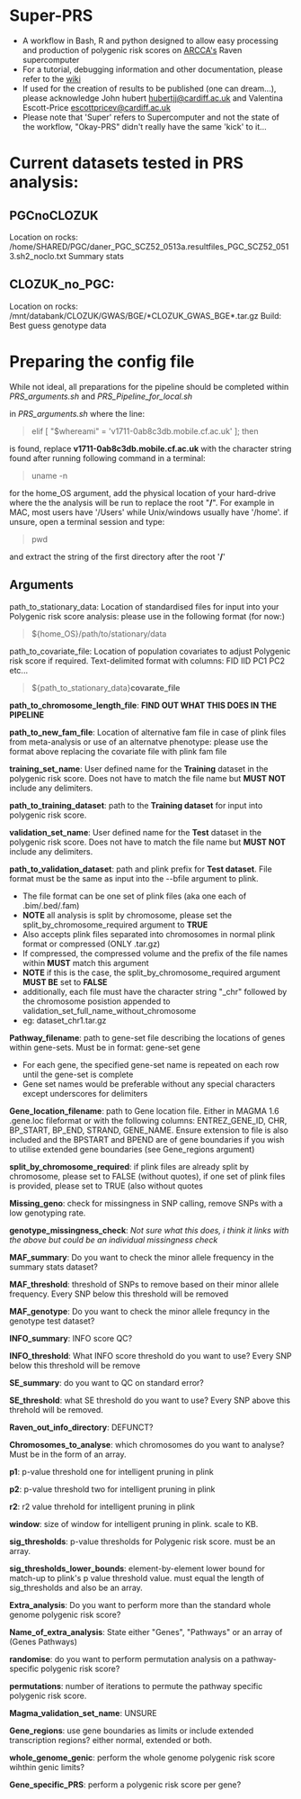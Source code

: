 # Super-PRS

* A workflow in Bash, R and python designed to allow easy processing and production of polygenic risk scores on [ARCCA's](http://www.cardiff.ac.uk/advanced-research-computing) Raven supercomputer
* For a tutorial, debugging information and other documentation, please refer to the [wiki](http://gitlab.psycm.cf.ac.uk/john/Schizophrenia_PRS_pipeline_scripts/wikis/home)
* If used for the creation of results to be published (one can dream...), please acknowledge  John hubert <a href="mailto:hubertjj@cardiff.ac.uk">hubertjj@cardiff.ac.uk</a> and Valentina Escott-Price <a href="mailto:escottpricev@cardiff.ac.uk">escottpricev@cardiff.ac.uk</a>
* Please note that 'Super' refers to Supercomputer and not the state of the workflow, "Okay-PRS" didn't really have the same 'kick' to it...
 

# Current datasets tested in PRS analysis:

PGCnoCLOZUK
-------------- 
Location on rocks: /home/SHARED/PGC/daner_PGC_SCZ52_0513a.resultfiles_PGC_SCZ52_0513.sh2_noclo.txt
Summary stats

CLOZUK_no_PGC:
---------------
Location on rocks: /mnt/databank/CLOZUK/GWAS/BGE/\*CLOZUK_GWAS_BGE\*.tar.gz
Build: 
Best guess genotype data


# Preparing the config file
While not ideal, all preparations for the pipeline should be completed within _PRS\_arguments.sh_ and _PRS\_Pipeline\_for\_local.sh_

in _PRS\_arguments.sh_ where the line:
> elif [ "$whereami" = 'v1711-0ab8c3db.mobile.cf.ac.uk' ]; then

is found, replace **v1711-0ab8c3db.mobile.cf.ac.uk** with the character string found after running following command in a terminal:
> uname -n

for the home_OS argument, add the physical location of your hard-drive where the the analysis will be run to replace the root "**/**".
For example in MAC, most users have '/Users' while Unix/windows usually have '/home'. if unsure, open a terminal session and type:
> pwd

and extract the string of the first directory after the root '**/**'

## Arguments

path\_to\_stationary\_data: Location of standardised files for input into your Polygenic risk score analysis: please use in the following format (for now:)

> ${home_OS}/path/to/stationary/data 

 path\_to\_covariate\_file: Location of population covariates to adjust Polygenic risk score if required. Text-delimited format with columns: FID IID PC1 PC2 etc... 

> ${path\_to\_stationary\_data}**covarate\_file**

**path\_to\_chromosome\_length\_file**: **FIND OUT WHAT THIS DOES IN THE PIPELINE**

**path\_to\_new\_fam\_file**: Location of alternative fam file in case of plink files from meta-analysis or use of an alternatve phenotype: please use the format above replacing the covariate file with plink fam file 


**training\_set\_name**: User defined name for the **Training** dataset in the polygenic risk score. Does not have to match the file name but **MUST NOT** include any delimiters.  



**path\_to\_training\_dataset**: path to the **Training dataset** for input into polygenic risk score.  


**validation\_set\_name**: User defined name for the **Test** dataset in the polygenic risk score. Does not have to match the file name but **MUST NOT** include any delimiters.  

**path\_to\_validation\_dataset**: path and plink prefix for **Test dataset**. File format must be the same as input into the --bfile argument to plink.

* The file format can be one set of plink files (aka one each of .bim/.bed/.fam)
 * **NOTE** all analysis is split by chromosome, please set the split\_by\_chromosome\_required argument to **TRUE** 
* Also accepts plink files separated into chromosomes in normal plink format or compressed (ONLY .tar.gz)
 * If compressed, the compressed volume and the prefix of the file names within **MUST** match this argument      
 * **NOTE** if this is the case, the split\_by\_chromosome\_required argument **MUST BE** set to **FALSE**
 * additionally, each file must have the character string "\_chr" followed by the chromosome posistion appended to validation\_set\_full\_name\_without\_chromosome
  * eg: dataset\_chr1.tar.gz

**Pathway\_filename**: path to gene-set file describing the locations of genes within gene-sets. Must be in format: gene-set gene

* For each gene, the specified gene-set name is repeated on each row until the gene-set is complete
 * Gene set names would be preferable without any special characters except underscores for delimiters

**Gene\_location\_filename**: path to Gene location file. Either in MAGMA 1.6 .gene.loc fileformat or with the following columns: ENTREZ\_GENE\_ID, CHR, BP\_START, BP\_END, STRAND, GENE\_NAME. Ensure extension to file is also included and the BPSTART and BPEND are of gene boundaries if you wish to utilise extended gene boundaries (see Gene\_regions argument)  
 
**split\_by\_chromosome\_required**: if plink files are already split by chromosome, please set to FALSE (without quotes), if one set of plink files is provided, please set to TRUE (also without quotes

**Missing\_geno**: check for missingness in SNP calling, remove SNPs with a low genotyping rate.

**genotype\_missingness\_check**: _Not sure what this does, i think it links with the above but could be an individual missingness check_

**MAF\_summary**: Do you want to check the minor allele frequency in the summary stats dataset?

**MAF\_threshold**: threshold of SNPs to remove based on their minor allele frequency. Every SNP below this threshold will be removed

**MAF\_genotype**: Do you want to check the minor allele frequncy in the genotype test dataset?

**INFO\_summary**: INFO score QC?

**INFO\_threshold**: What INFO score threshold do you want to use? Every SNP below this threshold will be remove

**SE\_summary**: do you want to QC on standard error? 

**SE\_threshold**: what SE threshold do you want to use? Every SNP above this threhold will be removed.

**Raven\_out\_info\_directory**: DEFUNCT?

**Chromosomes\_to\_analyse**: which chromosomes do you want to analyse? Must be in the form of an array.

**p1**: p-value threshold one for intelligent pruning in plink

**p2**: p-value threshold two for intelligent pruning in plink

**r2**: r2 value threhold for intelligent pruning in plink

**window**: size of window for intelligent pruning in plink. scale to KB.

**sig\_thresholds**: p-value thresholds for Polygenic risk score. must be an array.

**sig\_thresholds\_lower\_bounds**: element-by-element lower bound for match-up to plink's p value threshold value. must equal the length of sig\_thresholds and also be an array.

**Extra\_analysis**: Do you want to perform more than the standard whole genome polygenic risk score?

**Name\_of\_extra\_analysis**: State either "Genes", "Pathways" or an array of (Genes Pathways)

**randomise**: do you want to perform permutation analysis on a pathway-specific polygenic risk score?

**permutations**: number of iterations to permute the pathway specific polygenic risk score.

**Magma\_validation\_set\_name**: UNSURE

**Gene\_regions**: use gene boundaries as limits or include extended transcription regions? either normal, extended or both.

**whole\_genome\_genic**: perform the whole genome polygenic risk score wihthin genic limits?

**Gene\_specific\_PRS**: perform a polygenic risk score per gene?

